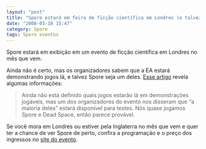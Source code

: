 ```yaml
---
layout: "post"
title: "Spore estará em feira de ficção científica em Londres (e talvez seja jogável!)"
date: "2008-03-18 15:47"
category: Spore
tags: Spore eventos
---
```


Spore estará em exibição em um evento de ficção científica em Londres no mês que vem.

Ainda não é certo, mas os organizadores sabem que a EA estará demonstrando jogos lá, e talvez Spore seja um deles. [Esse artigo](http://www.computerandvideogames.com/article.php?id=185015) revela algumas informações:

> Ainda não está definido quais jogos estarão lá em demonstrações jogáveis, mas um dos organizadores do evento nos disseram que “a maioria deles” estará disponível para testes. Nós quase jogamos Spore e Dead Space, então parece provável.

Se você mora em Londres ou estiver pela Inglaterra no mês que vem e quer ter a chance de ver Spore de perto, confira a programação e o preço dos ingressos no [site do evento](http://www.sci-fi-london.co.uk/).
